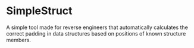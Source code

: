 # SimpleStruct
A simple tool made for reverse engineers that automatically calculates the correct padding in data structures based on positions of known structure members.

